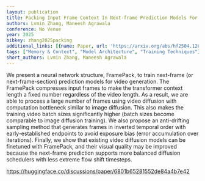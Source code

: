 ```yaml
---
layout: publication
title: Packing Input Frame Context In Next-frame Prediction Models For Video Generation
authors: Lvmin Zhang, Maneesh Agrawala
conference: No Venue
year: 2025
bibkey: zhang2025packing
additional_links: [{name: Paper, url: 'https://arxiv.org/abs/hf2504.12626'}]
tags: ["Memory & Context", "Model Architecture", "Training Techniques"]
short_authors: Lvmin Zhang, Maneesh Agrawala
---
```

We present a neural network structure, FramePack, to train next-frame (or next-frame-section) prediction models for video generation. The FramePack compresses input frames to make the transformer context length a fixed number regardless of the video length. As a result, we are able to process a large number of frames using video diffusion with computation bottleneck similar to image diffusion. This also makes the training video batch sizes significantly higher (batch sizes become comparable to image diffusion training). We also propose an anti-drifting sampling method that generates frames in inverted temporal order with early-established endpoints to avoid exposure bias (error accumulation over iterations). Finally, we show that existing video diffusion models can be finetuned with FramePack, and their visual quality may be improved because the next-frame prediction supports more balanced diffusion schedulers with less extreme flow shift timesteps.

https://huggingface.co/discussions/paper/6801b65281552de84a4b7e42
